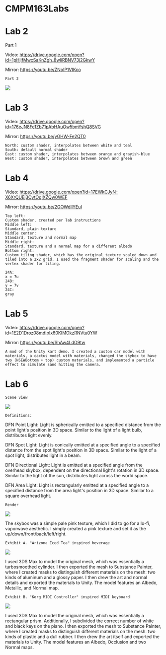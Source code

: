 # CMPM163Labs

# Lab 2
Part 1

Video: https://drive.google.com/open?id=1pHjIfMwcSaKnZgh_8wliRBNV73j2GkwY

Mirror: https://youtu.be/ZNoIP1VIKco

~~~~
Part 2
~~~~
![](media/Lab2_part2.png)

# Lab 3
Video: https://drive.google.com/open?id=176eJN8Fe1Zb71pAbHAuOw5bmYshQ8SVG

Mirror: https://youtu.be/yGHW-Fe2QT0
~~~~
North: custom shader, interpolates between white and teal
South: default normal shader
East: custom shader, interpolates between orange and grayish-blue
West: custom shader, interpolates between brown and green
~~~~

# Lab 4
Video: https://drive.google.com/open?id=17EWkCJyN-X6XrQUEj3OytOgIXZQw0WEF

Mirror: https://youtu.be/2GOWdllYEuI
~~~~
Top left: 
Custom shader, created per lab instructions
Middle left: 
Standard, plain texture
Middle center: 
Standard, texture and normal map
Middle right: 
Standard, texture and a normal map for a different albedo
Bottom right: 
Custom tiling shader, which has the original texture scaled down and tiled into a 2x2 grid. I used the fragment shader for scaling and the vertex shader for tiling.

24A:
x = 7u
24B:
y = 7v
24C:
gray
~~~~

# Lab 5
Video: https://drive.google.com/open?id=1E2D1Droz08mdIpIx60KIMOkzRNVtu0YW

Mirror: https://youtu.be/ShAw4LdO9tw
~~~~
A mod of the Unity kart demo. I created a custom car model with materials, a cactus model with materials, changed the skybox to have two (NSEWBottom + top) custom materials, and implemented a particle effect to simulate sand hitting the camera.
~~~~

# Lab 6

~~~~
Scene view
~~~~
![](lab6/Media/prereqs.PNG)

~~~~
Definitions:
~~~~
DFN Point Light:
Light is spherically emitted to a specified distance from the point light's position in 3D space. Similar to the light of a light bulb, distributes light evenly.

DFN Spot Light:
Light is conically emitted at a specified angle to a specified distance from the spot light's position in 3D space. Similar to the light of a spot light, distributes light in a beam.

DFN Directional Light:
Light is emitted at a specified angle from the overhead skybox, dependent on the directional light's rotation in 3D space. Similar to the light of the sun, distributes light across the world space.

DFN Area Light:
Light is rectangularly emitted at a specified angle to a specified distance from the area light's position in 3D space. Similar to a square overhead light.

~~~~
Render
~~~~
![](lab6/Media/render.PNG)

The skybox was a simple pale pink texture, which I did to go for a lo-fi, vaporwave aesthetic. I simply created a pink texture and set it as the up/down/front/back/left/right.

~~~~
Exhibit A. "Arizona Iced Tea" inspired beverage
~~~~
![](lab6/Media/ref_icedtea.png)

I used 3DS Max to model the original mesh, which was essentially a turbosmoothed cylinder. I then exported the mesh to Substance Painter, where I created masks to distinguish different materials on the mesh: two kinds of aluminum and a glossy paper. I then drew the art and normal details and exported the materials to Unity. The model features an Albedo, Metallic, and Normal map.

~~~~
Exhibit B. "Korg MIDI Controller" inspired MIDI keyboard
~~~~
![](lab6/Media/ref_keyboard.jpg)

I used 3DS Max to model the original mesh, which was essentially a rectangular prism. Additionally, I subdivided the correct number of white and black keys on the piano. I then exported the mesh to Substance Painter, where I created masks to distinguish different materials on the mesh: two kinds of plastic and a dull rubber. I then drew the art itself and exported the materials to Unity. The model features an Albedo, Occlusion and two Normal maps.
